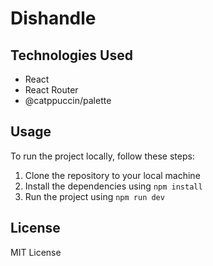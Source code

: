 # Dishandle

## Technologies Used

-   React
-   React Router
-   @catppuccin/palette

## Usage

To run the project locally, follow these steps:

1. Clone the repository to your local machine
2. Install the dependencies using `npm install`
3. Run the project using `npm run dev`

## License

MIT License

